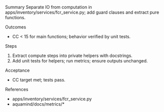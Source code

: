 Summary
Separate IO from computation in apps/inventory/services/fcr_service.py; add guard clauses and extract pure functions.

Outcomes
- CC < 15 for main functions; behavior verified by unit tests.

Steps
1) Extract compute steps into private helpers with docstrings.
2) Add unit tests for helpers; run metrics; ensure outputs unchanged.

Acceptance
- CC target met; tests pass.

References
- apps/inventory/services/fcr_service.py
- aquamind/docs/metrics/*